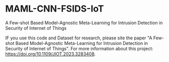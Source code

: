# MAML-CNN-FSIDS-IoT
A Few-shot Based Model-Agnostic Meta-Learning for Intrusion Detection in Security of Internet of Things


IF you use this code and Dataset for research, please site the paper "A Few-shot Based Model-Agnostic Meta-Learning for Intrusion Detection in Security of Internet of Things".
For more information about this project: https://doi.org/10.1109/JIOT.2023.3283408.
